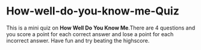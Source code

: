 # How-well-do-you-know-me-Quiz
 
  This is a mini quiz on __**How Well Do You Know Me**__.There are 4 questions and you score a point for each correct answer and lose a point for each incorrect answer. Have fun and try beating the highscore.
 
